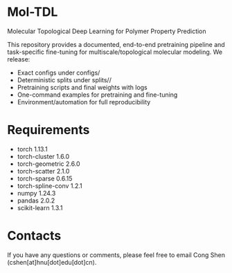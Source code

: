 # Mol-TDL
Molecular Topological Deep Learning for Polymer Property Prediction

This repository provides a documented, end-to-end pretraining pipeline and task-specific fine-tuning for multiscale/topological molecular modeling. We release:
* Exact configs under configs/
* Deterministic splits under splits/<dataset>/
* Pretraining scripts and final weights with logs
* One-command examples for pretraining and fine-tuning
* Environment/automation for full reproducibility

# Requirements
* torch 1.13.1
* torch-cluster 1.6.0
* torch-geometric 2.6.0
* torch-scatter 2.1.0
* torch-sparse 0.6.15
* torch-spline-conv 1.2.1
* numpy 1.24.3
* pandas 2.0.2
* scikit-learn 1.3.1

# Contacts
If you have any questions or comments, please feel free to email Cong Shen (cshen[at]hnu[dot]edu[dot]cn).
